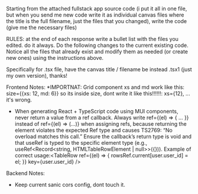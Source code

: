 Starting from the attached fullstack app source code (i put it all in one file, but when you send me new code write it as individual canvas files where the title is the full filename, just the files that you changed),
write the code (give me the necessary files)

RULES: at the end of each response write a bullet list with the files you edited. do it always.
Do the following changes to the current existing code. Notice all the files that already exist and modify them as needed (or create new ones) using the instructions above.

Specifically for .tsx file, have the canvas title / filename be instead .tsx1 (just my own version), thanks!

Frontend Notes:
*IMPORTNAT: Grid component xs and md work like this: size={{xs: 12, md: 6}} so its inside size, dont write it like this!!!!!!: xs={12}, ... it's wrong. 
* When generating React + TypeScript code using MUI components, never return a value from a ref callback. 
Always write ref={(el) => { ... }} instead of ref={(el) => (...)} when assigning refs, because 
returning the element violates the expected Ref type and causes TS2769: “No overload matches this call.” 
Ensure the callback’s return type is void and that useRef is typed to the specific element type 
(e.g., useRef<Record<string, HTMLTableRowElement | null>>({})). 
Example of correct usage:<TableRow ref={(el) => {    rowsRef.current[user.user_id] = el; }}   key={user.user_id} />

Backend Notes:
* Keep current sanic cors config, dont touch it.